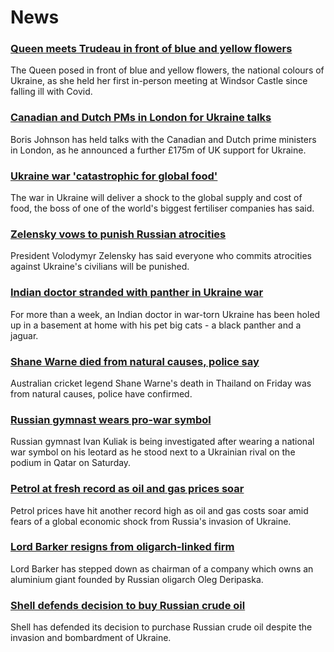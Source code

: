 # News
### [Queen meets Trudeau in front of blue and yellow flowers](https://www.bbc.com/news/uk-60650285)
The Queen posed in front of blue and yellow flowers, the national colours of Ukraine, as she held her first in-person meeting at Windsor Castle since falling ill with Covid.
### [Canadian and Dutch PMs in London for Ukraine talks](https://www.bbc.com/news/uk-60642926)
Boris Johnson has held talks with the Canadian and Dutch prime ministers in London, as he announced a further £175m of UK support for Ukraine.
### [Ukraine war 'catastrophic for global food'](https://www.bbc.com/news/business-60623941)
The war in Ukraine will deliver a shock to the global supply and cost of food, the boss of one of the world's biggest fertiliser companies has said.
### [Zelensky vows to punish Russian atrocities](https://www.bbc.com/news/world-europe-60638042)
President Volodymyr Zelensky has said everyone who commits atrocities against Ukraine's civilians will be punished.
### [Indian doctor stranded with panther in Ukraine war](https://www.bbc.com/news/world-asia-india-60637980)
For more than a week, an Indian doctor in war-torn Ukraine has been holed up in a basement at home with his pet big cats - a black panther and a jaguar. 
### [Shane Warne died from natural causes, police say](https://www.bbc.com/news/world-asia-60645939)
Australian cricket legend Shane Warne's death in Thailand on Friday was from natural causes, police have confirmed.
### [Russian gymnast wears pro-war symbol](https://www.bbc.com/sport/gymnastics/60641891)
Russian gymnast Ivan Kuliak is being investigated after wearing a national war symbol on his leotard as he stood next to a Ukrainian rival on the podium in Qatar on Saturday.
### [Petrol at fresh record as oil and gas prices soar](https://www.bbc.com/news/business-60642786)
Petrol prices have hit another record high as oil and gas costs soar amid fears of a global economic shock from Russia's invasion of Ukraine.
### [Lord Barker resigns from oligarch-linked firm](https://www.bbc.com/news/business-60645278)
Lord Barker has stepped down as chairman of a company which owns an aluminium giant founded by Russian oligarch Oleg Deripaska.
### [Shell defends decision to buy Russian crude oil](https://www.bbc.com/news/business-60638255)
Shell has defended its decision to purchase Russian crude oil despite the invasion and bombardment of Ukraine.
